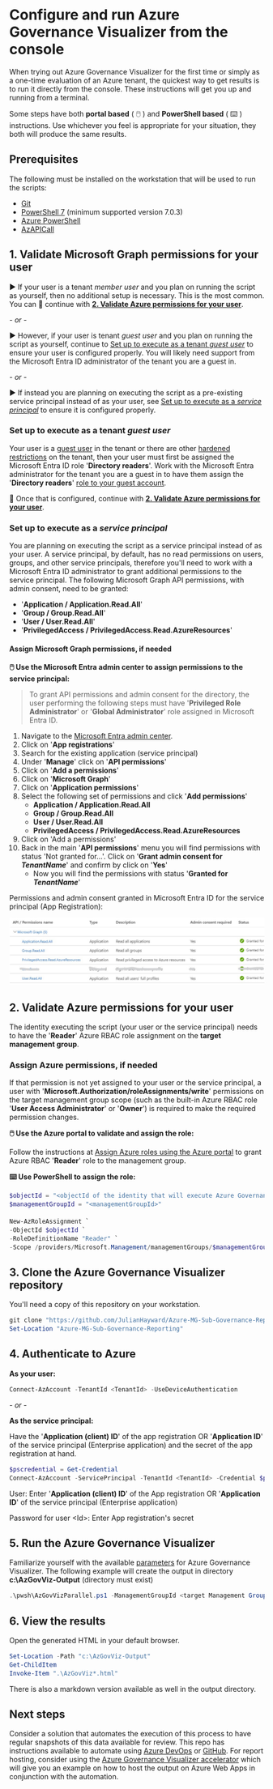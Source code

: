 
# Configure and run Azure Governance Visualizer from the console

When trying out Azure Governance Visualizer for the first time or simply as a one-time evaluation of an Azure tenant, the quickest way to get results is to run it directly from the console. These instructions will get you up and running from a terminal.

Some steps have both **portal based** ( :computer_mouse: ) and **PowerShell based** ( :keyboard: ) instructions. Use whichever you feel is appropriate for your situation, they both will produce the same results.

## Prerequisites

The following must be installed on the workstation that will be used to run the scripts:

- [Git](https://git-scm.com/downloads)
- [PowerShell 7](https://github.com/PowerShell/PowerShell#get-powershell) (minimum supported version 7.0.3)
- [Azure PowerShell](https://learn.microsoft.com/powershell/azure/install-azure-powershell)
- [AzAPICall](https://github.com/JulianHayward/AzAPICall#get--set-azapicall-powershell-module)

## 1. Validate Microsoft Graph permissions for your user

:arrow_forward: If your user is a tenant _member user_ and you plan on running the script as yourself, then no additional setup is necessary. This is the most common. You can :arrow_down_small: continue with [**2. Validate Azure permissions for your user**](#2-validate-azure-permissions-for-your-user).

_- or -_

:arrow_forward: However, if your user is tenant _guest user_ and you plan on running the script as yourself, continue to [Set up to execute as a tenant _guest user_](#set-up-to-execute-as-a-tenant-guest-user) to ensure your user is configured properly. You will likely need support from the Microsoft Entra ID administrator of the tenant you are a guest in.

_- or -_

:arrow_forward: If instead you are planning on executing the script as a pre-existing service principal instead of as your user, see [Set up to execute as a _service principal_](#set-up-to-execute-as-a-service-principal) to ensure it is configured properly.

### Set up to execute as a tenant _guest user_

Your user is a [guest user](https://learn.microsoft.com/entra/fundamentals/users-default-permissions#compare-member-and-guest-default-permissions) in the tenant or there are other [hardened restrictions](https://learn.microsoft.com/en-us/entra/identity/users/users-restrict-guest-permissions) on the tenant, then your user must first be assigned the Microsoft Entra ID role '**Directory readers**'. Work with the Microsoft Entra administrator for the tenant you are a guest in to have them assign the '**Directory readers**' [role to your guest account](https://learn.microsoft.com/entra/identity/role-based-access-control/manage-roles-portal).

:arrow_down_small: Once that is configured, continue with [**2. Validate Azure permissions for your user**](#2-validate-azure-permissions-for-your-user).

### Set up to execute as a _service principal_

You are planning on executing the script as a service principal instead of as your user. A service principal, by default, has no read permissions on users, groups, and other service principals, therefore you'll need to work with a Microsoft Entra ID administrator to grant additional permissions to the service principal. The following Microsoft Graph API permissions, with admin consent, need to be granted:

- '**Application / Application.Read.All**'
- '**Group / Group.Read.All**'
- '**User / User.Read.All**'
- '**PrivilegedAccess / PrivilegedAccess.Read.AzureResources**'

#### Assign Microsoft Graph permissions, if needed

**:computer_mouse: Use the Microsoft Entra admin center to assign permissions to the service principal:**

> To grant API permissions and admin consent for the directory, the user performing the following steps must have '**Privileged Role Administrator**' or '**Global Administrator**' role assigned in Microsoft Entra ID.

1. Navigate to the [Microsoft Entra admin center](https://entra.microsoft.com/).
1. Click on '**App registrations**'
1. Search for the existing application (service principal)
1. Under '**Manage**' click on '**API permissions**'
1. Click on '**Add a permissions**'
1. Click on '**Microsoft Graph**'
1. Click on '**Application permissions**'
1. Select the following set of permissions and click '**Add permissions**'
   - **Application / Application.Read.All**
   - **Group / Group.Read.All**
   - **User / User.Read.All**
   - **PrivilegedAccess / PrivilegedAccess.Read.AzureResources**
1. Click on 'Add a permissions'
1. Back in the main '**API permissions**' menu you will find permissions with status 'Not granted for...'. Click on '**Grant admin consent for _TenantName_**' and confirm by click on '**Yes**'
   - Now you will find the permissions with status '**Granted for _TenantName_**'

Permissions and admin consent granted in Microsoft Entra ID for the service principal (App Registration):

![Permissions in Microsoft Entra ID](../img/aadpermissionsportal_4.jpg)

## 2. Validate Azure permissions for your user

The identity executing the script (your user or the service principal) needs to have the '**Reader**' Azure RBAC role assignment on the **target management group**.

### Assign Azure permissions, if needed

If that permission is not yet assigned to your user or the service principal, a user with '**Microsoft.Authorization/roleAssignments/write**' permissions on the target management group scope (such as the built-in Azure RBAC role '**User Access Administrator**' or '**Owner**') is required to make the required permission changes.

**:computer_mouse: Use the Azure portal to validate and assign the role:**

Follow the instructions at [Assign Azure roles using the Azure portal](https://learn.microsoft.com/azure/role-based-access-control/role-assignments-portal) to grant Azure RBAC '**Reader**' role to the management group.

**:keyboard: Use PowerShell to assign the role:**

```powershell
$objectId = "<objectId of the identity that will execute Azure Governance Visualizer>"
$managementGroupId = "<managementGroupId>"

New-AzRoleAssignment `
-ObjectId $objectId `
-RoleDefinitionName "Reader" `
-Scope /providers/Microsoft.Management/managementGroups/$managementGroupId
```

## 3. Clone the Azure Governance Visualizer repository

You'll need a copy of this repository on your workstation.

```powershell
git clone "https://github.com/JulianHayward/Azure-MG-Sub-Governance-Reporting.git"
Set-Location "Azure-MG-Sub-Governance-Reporting"
```

## 4. Authenticate to Azure

**As your user:**

```powershell
Connect-AzAccount -TenantId <TenantId> -UseDeviceAuthentication
```

_- or -_

**As the service principal:**

Have the '**Application (client) ID**' of the app registration OR '**Application ID**' of the service principal (Enterprise application) and the secret of the app registration at hand.

```powershell
$pscredential = Get-Credential
Connect-AzAccount -ServicePrincipal -TenantId <TenantId> -Credential $pscredential
```

User: Enter '**Application (client) ID**' of the App registration OR '**Application ID**' of the service principal (Enterprise application)

Password for user \<Id\>: Enter App registration's secret

## 5. Run the Azure Governance Visualizer

Familiarize yourself with the available [parameters](../README.md#parameters) for Azure Governance Visualizer. The following example will create the output in directory **c:\AzGovViz-Output** (directory must exist)

```powershell
.\pwsh\AzGovVizParallel.ps1 -ManagementGroupId <target Management Group Id> -OutputPath "c:\AzGovViz-Output"
```

## 6. View the results

Open the generated HTML in your default browser.

```powershell
Set-Location -Path "c:\AzGovViz-Output"
Get-ChildItem
Invoke-Item ".\AzGovViz*.html"
```

There is also a markdown version available as well in the output directory.

## Next steps

Consider a solution that automates the execution of this process to have regular snapshots of this data available for review. This repo has instructions available to automate using [Azure DevOps](azure-devops.md) or [GitHub](github.md). For report hosting, consider using the [Azure Governance Visualizer accelerator](https://github.com/Azure/Azure-Governance-Visualizer-Accelerator) which will give you an example on how to host the output on Azure Web Apps in conjunction with the automation.
